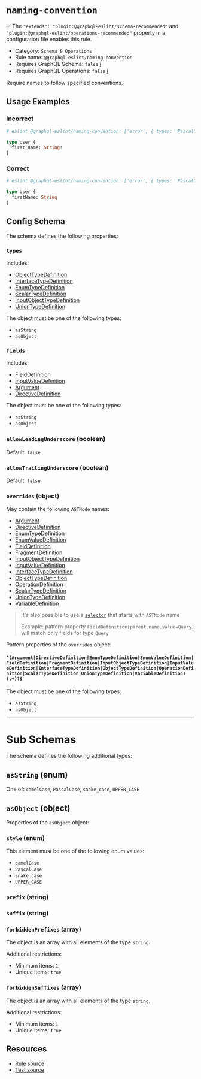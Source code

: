 # `naming-convention`

✅ The `"extends": "plugin:@graphql-eslint/schema-recommended"` and `"plugin:@graphql-eslint/operations-recommended"` property in a configuration file enables this rule.

- Category: `Schema & Operations`
- Rule name: `@graphql-eslint/naming-convention`
- Requires GraphQL Schema: `false` [ℹ️](../../README.md#extended-linting-rules-with-graphql-schema)
- Requires GraphQL Operations: `false` [ℹ️](../../README.md#extended-linting-rules-with-siblings-operations)

Require names to follow specified conventions.

## Usage Examples

### Incorrect

```graphql
# eslint @graphql-eslint/naming-convention: ['error', { types: 'PascalCase', fields: 'camelCase' }]

type user {
  first_name: String!
}
```

### Correct

```graphql
# eslint @graphql-eslint/naming-convention: ['error', { types: 'PascalCase', fields: 'camelCase' }]

type User {
  firstName: String
}
```

## Config Schema

The schema defines the following properties:

### `types`

Includes:

- [ObjectTypeDefinition](https://spec.graphql.org/October2021/#ObjectTypeDefinition)
- [InterfaceTypeDefinition](https://spec.graphql.org/October2021/#InterfaceTypeDefinition)
- [EnumTypeDefinition](https://spec.graphql.org/October2021/#EnumTypeDefinition)
- [ScalarTypeDefinition](https://spec.graphql.org/October2021/#ScalarTypeDefinition)
- [InputObjectTypeDefinition](https://spec.graphql.org/October2021/#InputObjectTypeDefinition)
- [UnionTypeDefinition](https://spec.graphql.org/October2021/#UnionTypeDefinition)

The object must be one of the following types:

* `asString`
* `asObject`

### `fields`

Includes:

- [FieldDefinition](https://spec.graphql.org/October2021/#FieldDefinition)
- [InputValueDefinition](https://spec.graphql.org/October2021/#InputValueDefinition)
- [Argument](https://spec.graphql.org/October2021/#Argument)
- [DirectiveDefinition](https://spec.graphql.org/October2021/#DirectiveDefinition)

The object must be one of the following types:

* `asString`
* `asObject`

### `allowLeadingUnderscore` (boolean)

Default: `false`

### `allowTrailingUnderscore` (boolean)

Default: `false`

### `overrides` (object)

May contain the following `ASTNode` names:

- [Argument](https://spec.graphql.org/October2021/#Argument)
- [DirectiveDefinition](https://spec.graphql.org/October2021/#DirectiveDefinition)
- [EnumTypeDefinition](https://spec.graphql.org/October2021/#EnumTypeDefinition)
- [EnumValueDefinition](https://spec.graphql.org/October2021/#EnumValueDefinition)
- [FieldDefinition](https://spec.graphql.org/October2021/#FieldDefinition)
- [FragmentDefinition](https://spec.graphql.org/October2021/#FragmentDefinition)
- [InputObjectTypeDefinition](https://spec.graphql.org/October2021/#InputObjectTypeDefinition)
- [InputValueDefinition](https://spec.graphql.org/October2021/#InputValueDefinition)
- [InterfaceTypeDefinition](https://spec.graphql.org/October2021/#InterfaceTypeDefinition)
- [ObjectTypeDefinition](https://spec.graphql.org/October2021/#ObjectTypeDefinition)
- [OperationDefinition](https://spec.graphql.org/October2021/#OperationDefinition)
- [ScalarTypeDefinition](https://spec.graphql.org/October2021/#ScalarTypeDefinition)
- [UnionTypeDefinition](https://spec.graphql.org/October2021/#UnionTypeDefinition)
- [VariableDefinition](https://spec.graphql.org/October2021/#VariableDefinition)

> It's also possible to use a [`selector`](https://eslint.org/docs/developer-guide/selectors) that starts with `ASTNode` name
>
> Example: pattern property `FieldDefinition[parent.name.value=Query]` will match only fields for type `Query`

Pattern properties of the `overrides` object:

#### `^(Argument|DirectiveDefinition|EnumTypeDefinition|EnumValueDefinition|FieldDefinition|FragmentDefinition|InputObjectTypeDefinition|InputValueDefinition|InterfaceTypeDefinition|ObjectTypeDefinition|OperationDefinition|ScalarTypeDefinition|UnionTypeDefinition|VariableDefinition)(.+)?$`

The object must be one of the following types:

* `asString`
* `asObject`

---

# Sub Schemas

The schema defines the following additional types:

## `asString` (enum)

One of: `camelCase`, `PascalCase`, `snake_case`, `UPPER_CASE`

## `asObject` (object)

Properties of the `asObject` object:

### `style` (enum)

This element must be one of the following enum values:

- `camelCase`
- `PascalCase`
- `snake_case`
- `UPPER_CASE`

### `prefix` (string)

### `suffix` (string)

### `forbiddenPrefixes` (array)

The object is an array with all elements of the type `string`.

Additional restrictions:

* Minimum items: `1`
* Unique items: `true`

### `forbiddenSuffixes` (array)

The object is an array with all elements of the type `string`.

Additional restrictions:

* Minimum items: `1`
* Unique items: `true`

## Resources

- [Rule source](../../packages/plugin/src/rules/naming-convention.ts)
- [Test source](../../packages/plugin/tests/naming-convention.spec.ts)
